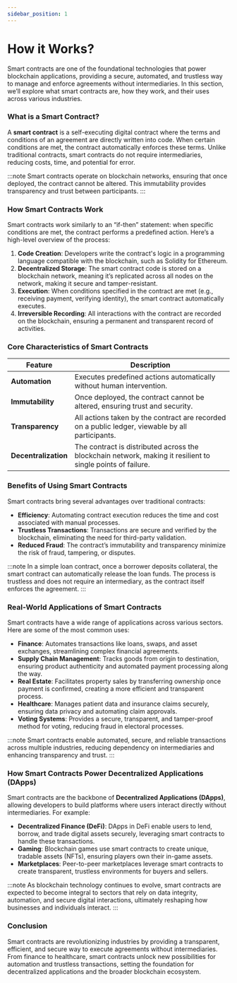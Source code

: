 ```yaml
---
sidebar_position: 1
---
```

# How it Works?
Smart contracts are one of the foundational technologies that power blockchain applications, providing a secure, automated, and trustless way to manage and enforce agreements without intermediaries. In this section, we’ll explore what smart contracts are, how they work, and their uses across various industries.

### What is a Smart Contract?

A **smart contract** is a self-executing digital contract where the terms and conditions of an agreement are directly written into code. When certain conditions are met, the contract automatically enforces these terms. Unlike traditional contracts, smart contracts do not require intermediaries, reducing costs, time, and potential for error.

:::note
Smart contracts operate on blockchain networks, ensuring that once deployed, the contract cannot be altered. 
This immutability provides transparency and trust between participants.
:::

### How Smart Contracts Work

Smart contracts work similarly to an “if-then” statement: when specific conditions are met, the contract performs a predefined action. Here’s a high-level overview of the process:

1. **Code Creation**: Developers write the contract's logic in a programming language compatible with the blockchain, such as Solidity for Ethereum.
2. **Decentralized Storage**: The smart contract code is stored on a blockchain network, meaning it’s replicated across all nodes on the network, making it secure and tamper-resistant.
3. **Execution**: When conditions specified in the contract are met (e.g., receiving payment, verifying identity), the smart contract automatically executes.
4. **Irreversible Recording**: All interactions with the contract are recorded on the blockchain, ensuring a permanent and transparent record of activities.

### Core Characteristics of Smart Contracts

| **Feature** | **Description** |
| --- | --- |
| **Automation** | Executes predefined actions automatically without human intervention. |
| **Immutability** | Once deployed, the contract cannot be altered, ensuring trust and security. |
| **Transparency** | All actions taken by the contract are recorded on a public ledger, viewable by all participants. |
| **Decentralization** | The contract is distributed across the blockchain network, making it resilient to single points of failure. |

### Benefits of Using Smart Contracts

Smart contracts bring several advantages over traditional contracts:

- **Efficiency**: Automating contract execution reduces the time and cost associated with manual processes.
- **Trustless Transactions**: Transactions are secure and verified by the blockchain, eliminating the need for third-party validation.
- **Reduced Fraud**: The contract’s immutability and transparency minimize the risk of fraud, tampering, or disputes.

:::note
In a simple loan contract, once a borrower deposits collateral, the smart contract can automatically release the loan funds.
The process is trustless and does not require an intermediary, as the contract itself enforces the agreement.
:::


### Real-World Applications of Smart Contracts

Smart contracts have a wide range of applications across various sectors. Here are some of the most common uses:

- **Finance**: Automates transactions like loans, swaps, and asset exchanges, streamlining complex financial agreements.
- **Supply Chain Management**: Tracks goods from origin to destination, ensuring product authenticity and automated payment processing along the way.
- **Real Estate**: Facilitates property sales by transferring ownership once payment is confirmed, creating a more efficient and transparent process.
- **Healthcare**: Manages patient data and insurance claims securely, ensuring data privacy and automating claim approvals.
- **Voting Systems**: Provides a secure, transparent, and tamper-proof method for voting, reducing fraud in electoral processes.

:::note
Smart contracts enable automated, secure, and reliable transactions across multiple industries, reducing dependency
on intermediaries and enhancing transparency and trust.
:::

### How Smart Contracts Power Decentralized Applications (DApps)

Smart contracts are the backbone of **Decentralized Applications (DApps)**, allowing developers to build platforms where users interact directly without intermediaries. For example:

- **Decentralized Finance (DeFi)**: DApps in DeFi enable users to lend, borrow, and trade digital assets securely, leveraging smart contracts to handle these transactions.
- **Gaming**: Blockchain games use smart contracts to create unique, tradable assets (NFTs), ensuring players own their in-game assets.
- **Marketplaces**: Peer-to-peer marketplaces leverage smart contracts to create transparent, trustless environments for buyers and sellers.

:::note
As blockchain technology continues to evolve, smart contracts are expected to become integral to sectors that rely on 
data integrity, automation, and secure digital interactions, ultimately reshaping how businesses and individuals interact.
:::

### Conclusion

Smart contracts are revolutionizing industries by providing a transparent, efficient, and secure way to execute agreements without intermediaries. From finance to healthcare, smart contracts unlock new possibilities for automation and trustless transactions, setting the foundation for decentralized applications and the broader blockchain ecosystem.
